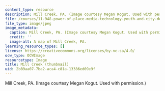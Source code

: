 ```yaml
---
content_type: resource
description: Mill Creek, PA. (Image courtesy Megan Kogut. Used with permission.)
file: /courses/11-948-power-of-place-media-technology-youth-and-city-design-and-development-spring-2001/2b89aa077ba2aca4c81a13386ed09e9f_11-948s01-th.jpg
file_type: image/jpeg
image_metadata:
  caption: Mill Creek, PA. (Image courtesy Megan Kogut. Used with permission.)
  credit: ''
  image-alt: A map of Mill Creek, PA.
learning_resource_types: []
license: https://creativecommons.org/licenses/by-nc-sa/4.0/
ocw_type: OCWImage
resourcetype: Image
title: Mill Creek (thumbnail)
uid: 2b89aa07-7ba2-aca4-c81a-13386ed09e9f
---
```

Mill Creek, PA. (Image courtesy Megan Kogut. Used with permission.)